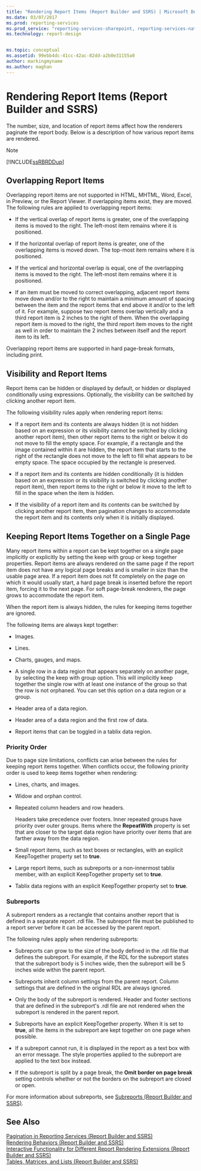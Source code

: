 ```yaml
---
title: "Rendering Report Items (Report Builder and SSRS) | Microsoft Docs"
ms.date: 03/07/2017
ms.prod: reporting-services
ms.prod_service: "reporting-services-sharepoint, reporting-services-native"
ms.technology: report-design


ms.topic: conceptual
ms.assetid: 99ebb4dc-41cc-42ac-82dd-a2b0e31155a0
author: markingmyname
ms.author: maghan
---
```

# Rendering Report Items (Report Builder and SSRS)
  The number, size, and location of report items affect how the renderers paginate the report body. Below is a description of how various report items are rendered.  
  
> [!NOTE]  
>  [!INCLUDE[ssRBRDDup](../../includes/ssrbrddup-md.md)]  
  
## Overlapping Report Items  
 Overlapping report items are not supported in HTML, MHTML, Word, Excel, in Preview, or the Report Viewer. If overlapping items exist, they are moved. The following rules are applied to overlapping report items:  
  
-   If the vertical overlap of report items is greater, one of the overlapping items is moved to the right. The left-most item remains where it is positioned.  
  
-   If the horizontal overlap of report items is greater, one of the overlapping items is moved down. The top-most item remains where it is positioned.  
  
-   If the vertical and horizontal overlap is equal, one of the overlapping items is moved to the right. The left-most item remains where it is positioned.  
  
-   If an item must be moved to correct overlapping, adjacent report items move down and/or to the right to maintain a minimum amount of spacing between the item and the report items that end above it and/or to the left of it. For example, suppose two report items overlap vertically and a third report item is 2 inches to the right of them. When the overlapping report item is moved to the right, the third report item moves to the right as well in order to maintain the 2 inches between itself and the report item to its left.  
  
 Overlapping report items are supported in hard page-break formats, including print.  
  
## Visibility and Report Items  
 Report items can be hidden or displayed by default, or hidden or displayed conditionally using expressions. Optionally, the visibility can be switched by clicking another report item.  
  
 The following visibility rules apply when rendering report items:  
  
-   If a report item and its contents are always hidden (it is not hidden based on an expression or its visibility cannot be switched by clicking another report item), then other report items to the right or below it do not move to fill the empty space. For example, if a rectangle and the image contained within it are hidden, the report item that starts to the right of the rectangle does not move to the left to fill what appears to be empty space. The space occupied by the rectangle is preserved.  
  
-   If a report item and its contents are hidden conditionally (it is hidden based on an expression or its visibility is switched by clicking another report item), then report items to the right or below it move to the left to fill in the space when the item is hidden.  
  
-   If the visibility of a report item and its contents can be switched by clicking another report item, then pagination changes to accommodate the report item and its contents only when it is initially displayed.  
  
## Keeping Report Items Together on a Single Page  
 Many report items within a report can be kept together on a single page implicitly or explicitly by setting the keep with group or keep together properties. Report items are always rendered on the same page if the report item does not have any logical page breaks and is smaller in size than the usable page area. If a report item does not fit completely on the page on which it would usually start, a hard page break is inserted before the report item, forcing it to the next page. For soft page-break renderers, the page grows to accommodate the report item.  
  
 When the report item is always hidden, the rules for keeping items together are ignored.  
  
 The following items are always kept together:  
  
-   Images.  
  
-   Lines.  
  
-   Charts, gauges, and maps.  
  
-   A single row in a data region that appears separately on another page, by selecting the keep with group option. This will implicitly keep together the single row with at least one instance of the group so that the row is not orphaned. You can set this option on a data region or a group.  
  
-   Header area of a data region.  
  
-   Header area of a data region and the first row of data.  
  
-   Report items that can be toggled in a tablix data region.  
  
### Priority Order  
 Due to page size limitations, conflicts can arise between the rules for keeping report items together. When conflicts occur, the following priority order is used to keep items together when rendering:  
  
-   Lines, charts, and images.  
  
-   Widow and orphan control.  
  
-   Repeated column headers and row headers.  
  
     Headers take precedence over footers. Inner repeated groups have priority over outer groups. Items where the **RepeatWith** property is set that are closer to the target data region have priority over items that are farther away from the data region.  
  
-   Small report items, such as text boxes or rectangles, with an explicit KeepTogether property set to **true**.  
  
-   Large report items, such as subreports or a non-innermost tablix member, with an explicit KeepTogether property set to **true**.  
  
-   Tablix data regions with an explicit KeepTogether property set to **true**.  
  
### Subreports  
 A subreport renders as a rectangle that contains another report that is defined in a separate report .rdl file. The subreport file must be published to a report server before it can be accessed by the parent report.  
  
 The following rules apply when rendering subreports:  
  
-   Subreports can grow to the size of the body defined in the .rdl file that defines the subreport. For example, if the RDL for the subreport states that the subreport body is 5 inches wide, then the subreport will be 5 inches wide within the parent report.  
  
-   Subreports inherit column settings from the parent report. Column settings that are defined in the original RDL are always ignored.  
  
-   Only the body of the subreport is rendered. Header and footer sections that are defined in the subreport's .rdl file are not rendered when the subreport is rendered in the parent report.  
  
-   Subreports have an explicit KeepTogether property. When it is set to **true**, all the items in the subreport are kept together on one page when possible.  
  
-   If a subreport cannot run, it is displayed in the report as a text box with an error message. The style properties applied to the subreport are applied to the text box instead.  
  
-   If the subreport is split by a page break, the **Omit border on page break** setting controls whether or not the borders on the subreport are closed or open.  
  
 For more information about subreports, see [Subreports &#40;Report Builder and SSRS&#41;](../../reporting-services/report-design/subreports-report-builder-and-ssrs.md).  
  
## See Also  
 [Pagination in Reporting Services &#40;Report Builder  and SSRS&#41;](../../reporting-services/report-design/pagination-in-reporting-services-report-builder-and-ssrs.md)   
 [Rendering Behaviors &#40;Report Builder  and SSRS&#41;](../../reporting-services/report-design/rendering-behaviors-report-builder-and-ssrs.md)   
 [Interactive Functionality for Different Report Rendering Extensions &#40;Report Builder and SSRS&#41;](../../reporting-services/report-builder/interactive-functionality-different-report-rendering-extensions.md)   
 [Tables, Matrices, and Lists &#40;Report Builder and SSRS&#41;](../../reporting-services/report-design/tables-matrices-and-lists-report-builder-and-ssrs.md)  
  
  

